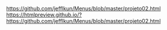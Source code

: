 https://github.com/jefflkun/Menus/blob/master/projeto02.html
https://htmlpreview.github.io/?https://github.com/jefflkun/Menus/blob/master/projeto02.html

